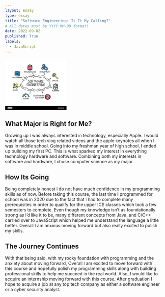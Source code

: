 ```yaml
---
layout: essay
type: essay
title: "Software Engineering: Is It My Calling?"
# All dates must be YYYY-MM-DD format!
date: 2022-09-02
published: True
labels:
  - JavaScript
---
```


<img width="200px" class="rounded float-start pe-4" src="../img/SWE.jpg">

<h2 id="What Major is Right for Me?">What Major is Right for Me?</h2>
Growing up I was always interested in technology, especially Apple. I would watch all those tech vlog related videos and the apple keynotes all when I was in middle school. Going into my freshman year of high school, I ended up building my first PC. This is what sparked my interest in everything technology hardware and software. Combining both my interests in software and hardware, I chose computer science as my major.
<h2 id="WHow Its Going?">How Its Going</h2>
Being completely honest I do not have much confidence in my programming skills as of now. Before taking this course, the last time I programmed for school was in 2020 due to the fact that I had to complete many prerequisites in order to qualify for the upper ICS classes which took a few semesters to complete. Even though my knowledge isn’t as foundationally strong as I’d like it to be, many different concepts from Java, and C/C++ carried over to JavaScript which helped me understand the language a little better. Overall I am anxious moving forward but also really excited to polish my skills.
<h2 id="The Journey Continues">The Journey Continues</h2>
With that being said, with my rocky foundation with programming and the anxiety about moving forward, Overall I am excited to move forward with this course and hopefully polish my programming skills along with building professional skills to help me succeed in the real world. Also, I would like to acquire an internship moving forward with this course. After graduation I hope to acquire a job at any top tech company as either a software engineer or a cyber security analyst.
